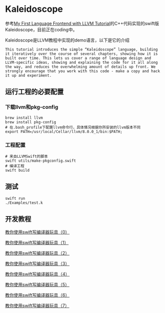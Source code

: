 # Kaleidoscope

参考[My First Language Frontend with LLVM Tutorial](http://llvm.org/docs/tutorial/MyFirstLanguageFrontend/index.html)的C++代码实现的swift版Kaleidoscope，目前正在coding中。

Kaleidoscope是LLVM教程中实现的demo语言，以下是它的介绍

```
This tutorial introduces the simple “Kaleidoscope” language, building it iteratively over the course of several chapters, showing how it is built over time. This lets us cover a range of language design and LLVM-specific ideas, showing and explaining the code for it all along the way, and reduces the overwhelming amount of details up front. We strongly encourage that you work with this code - make a copy and hack it up and experiment.
```

## 运行工程的必要配置

### 下载llvm和pkg-config

``` shell
brew install llvm
brew install pkg-config
# 在.bash_profile下配置llvm命令行，具体情况根据你所安装的llvm版本不同
export PATH=/usr/local/Cellar/llvm/8.0.0_1/bin:$PATH;
```

### 工程配置

```shell
# 来自LLVMSwift的脚本
swift utils/make-pkgconfig.swift
# 编译工程
swift build
```

## 测试

```shell
swift run
./Examples/test.k
```

## 开发教程

[教你使用swift写编译器玩具（0）](./doc/第0章.md)

[教你使用swift写编译器玩具（1）](./doc/第1章.md)

[教你使用swift写编译器玩具（2）](./doc/第2章.md)

[教你使用swift写编译器玩具（3）](./doc/第3章.md)

[教你使用swift写编译器玩具（4）](./doc/第4章.md)

[教你使用swift写编译器玩具（5）](./doc/第5章.md)

[教你使用swift写编译器玩具（6）](./doc/第6章.md)

[教你使用swift写编译器玩具（7）](./doc/第7章.md)
